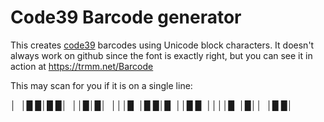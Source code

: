 Code39 Barcode generator
===

This creates [code39](https://en.wikipedia.org/wiki/Code_39)
barcodes using Unicode block characters.  It doesn't always
work on github since the font is exactly right, but you can
see it in action at https://trmm.net/Barcode

This may scan for you if it is on a single line:

│&nbsp;&nbsp;│█&nbsp;█│█&nbsp;█│&nbsp;&nbsp;││█│█│&nbsp;&nbsp;│││█&nbsp;&nbsp;│█&nbsp;█│█&nbsp;&nbsp;││█&nbsp;█&nbsp;&nbsp;││││█&nbsp;&nbsp;│█││&nbsp;&nbsp;│█&nbsp;█│
